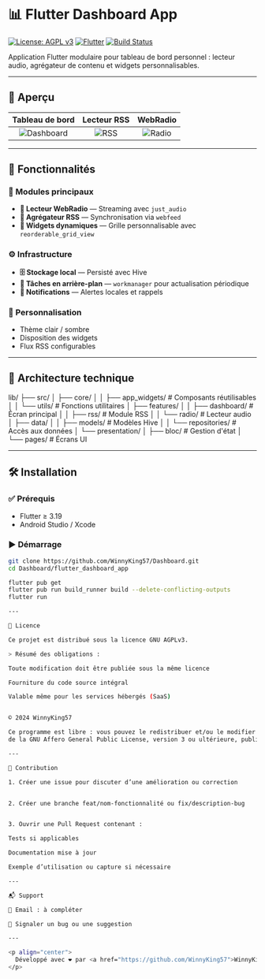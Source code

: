 # 📊 Flutter Dashboard App

[![License: AGPL v3](https://img.shields.io/badge/License-AGPLv3-blue.svg)](https://www.gnu.org/licenses/agpl-3.0)
[![Flutter](https://img.shields.io/badge/Flutter-3.19-blue.svg)](https://flutter.dev)
[![Build Status](https://github.com/WinnyKing57/Dashboard/blob/stable_main/.github%2Fworkflows%2Fflutter_ci.yml/badge.svg)](https://github.com/WinnyKing57/Dashboard/blob/stable_main/.github%2Fworkflows%2Fflutter_ci.yml)

Application Flutter modulaire pour tableau de bord personnel : lecteur audio, agrégateur de contenu et widgets personnalisables.

---

## 📸 Aperçu

| Tableau de bord | Lecteur RSS | WebRadio |
|:---------------:|:-----------:|:--------:|
| ![Dashboard](assets/screenshots/dashboard.png) | ![RSS](assets/screenshots/rss.png) | ![Radio](assets/screenshots/radio.png) |

---

## 🚀 Fonctionnalités

### 🎯 Modules principaux
- **🎵 Lecteur WebRadio** — Streaming avec `just_audio`
- **📰 Agrégateur RSS** — Synchronisation via `webfeed`
- **🧩 Widgets dynamiques** — Grille personnalisable avec `reorderable_grid_view`

### ⚙️ Infrastructure
- **🗄️ Stockage local** — Persisté avec Hive
- **🔄 Tâches en arrière-plan** — `workmanager` pour actualisation périodique
- **🔔 Notifications** — Alertes locales et rappels

### 🎨 Personnalisation
- Thème clair / sombre
- Disposition des widgets
- Flux RSS configurables

---

## 🧠 Architecture technique

lib/ ├── src/ │   ├── core/ │   │   ├── app_widgets/    # Composants réutilisables │   │   └── utils/          # Fonctions utilitaires │   ├── features/ │   │   ├── dashboard/      # Écran principal │   │   ├── rss/            # Module RSS │   │   └── radio/          # Lecteur audio │   ├── data/ │   │   ├── models/         # Modèles Hive │   │   └── repositories/   # Accès aux données │   └── presentation/ │       ├── bloc/           # Gestion d'état │       └── pages/          # Écrans UI

---

## 🛠 Installation

### ✅ Prérequis
- Flutter ≥ 3.19
- Android Studio / Xcode

### ▶️ Démarrage

```bash
git clone https://github.com/WinnyKing57/Dashboard.git
cd Dashboard/flutter_dashboard_app

flutter pub get
flutter pub run build_runner build --delete-conflicting-outputs
flutter run

---

📄 Licence

Ce projet est distribué sous la licence GNU AGPLv3.

> Résumé des obligations :

Toute modification doit être publiée sous la même licence

Fourniture du code source intégral

Valable même pour les services hébergés (SaaS)


© 2024 WinnyKing57

Ce programme est libre : vous pouvez le redistribuer et/ou le modifier selon les termes
de la GNU Affero General Public License, version 3 ou ultérieure, publiée par la Free Software Foundation.

---

🤝 Contribution

1. Créer une issue pour discuter d’une amélioration ou correction


2. Créer une branche feat/nom-fonctionnalité ou fix/description-bug


3. Ouvrir une Pull Request contenant :

Tests si applicables

Documentation mise à jour

Exemple d’utilisation ou capture si nécessaire

---

📬 Support

📧 Email : à compléter

🐞 Signaler un bug ou une suggestion

---

<p align="center">
  Développé avec ❤️ par <a href="https://github.com/WinnyKing57">WinnyKing57</a>
</p>
```